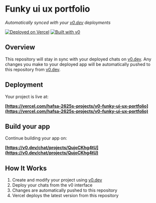 # Funky ui ux portfolio

*Automatically synced with your [v0.dev](https://v0.dev) deployments*

[![Deployed on Vercel](https://img.shields.io/badge/Deployed%20on-Vercel-black?style=for-the-badge&logo=vercel)](https://vercel.com/hafsa-2625s-projects/v0-funky-ui-ux-portfolio)
[![Built with v0](https://img.shields.io/badge/Built%20with-v0.dev-black?style=for-the-badge)](https://v0.dev/chat/projects/QujoCKhg4tU)

## Overview

This repository will stay in sync with your deployed chats on [v0.dev](https://v0.dev).
Any changes you make to your deployed app will be automatically pushed to this repository from [v0.dev](https://v0.dev).

## Deployment

Your project is live at:

**[https://vercel.com/hafsa-2625s-projects/v0-funky-ui-ux-portfolio](https://vercel.com/hafsa-2625s-projects/v0-funky-ui-ux-portfolio)**

## Build your app

Continue building your app on:

**[https://v0.dev/chat/projects/QujoCKhg4tU](https://v0.dev/chat/projects/QujoCKhg4tU)**

## How It Works

1. Create and modify your project using [v0.dev](https://v0.dev)
2. Deploy your chats from the v0 interface
3. Changes are automatically pushed to this repository
4. Vercel deploys the latest version from this repository
